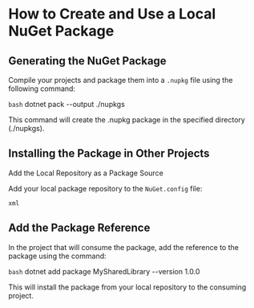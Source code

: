 # How to Create and Use a Local NuGet Package

## Generating the NuGet Package

Compile your projects and package them into a `.nupkg` file using the following command:

`bash`
dotnet pack --output ./nupkgs

This command will create the .nupkg package in the specified directory (./nupkgs).


## Installing the Package in Other Projects
Add the Local Repository as a Package Source

Add your local package repository to the `NuGet.config` file:

`xml`
<configuration>
  <packageSources>
    <add key="LocalPackages" value="c:\\path\\to\\nupkgs" />
  </packageSources>
</configuration>

## Add the Package Reference

In the project that will consume the package, add the reference to the package using the command:

`bash`
dotnet add package MySharedLibrary --version 1.0.0

This will install the package from your local repository to the consuming project.

